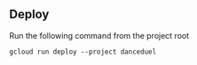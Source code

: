 ## Deploy

Run the following command from the project root

```shell
gcloud run deploy --project danceduel
```
